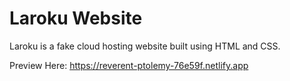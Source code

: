 # Laroku Website

Laroku is a fake cloud hosting website built using HTML and CSS.

Preview Here: https://reverent-ptolemy-76e59f.netlify.app
